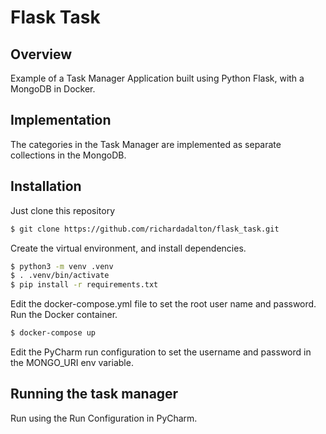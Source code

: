# Flask Task

## Overview
Example of a Task Manager Application built using Python Flask, with a MongoDB in Docker.

## Implementation
The categories in the Task Manager are implemented as separate collections in the MongoDB.

## Installation

Just clone this repository

```bash
$ git clone https://github.com/richardadalton/flask_task.git
```

Create the virtual environment, and install dependencies.

```bash
$ python3 -m venv .venv
$ . .venv/bin/activate
$ pip install -r requirements.txt
```

Edit the docker-compose.yml file to set the root user name and password.
Run the Docker container.

```bash
$ docker-compose up
```

Edit the PyCharm run configuration to set the username and password in the MONGO_URI env variable.


## Running the task manager

Run using the Run Configuration in PyCharm.

